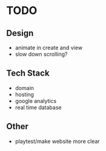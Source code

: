 # TODO

## Design

- animate in create and view
- slow down scrolling?

## Tech Stack

- domain
- hosting
- google analytics
- real time database

## Other

- playtest/make website more clear
